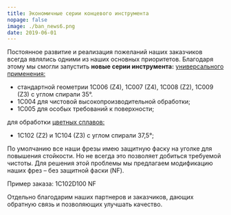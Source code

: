 ```yaml
---
title: Экономичные серии концевого инструмента
nopage: false
image: ./ban_news6.png
date: 2019-06-01
---
```

Постоянное развитие и реализация пожеланий наших заказчиков всегда являлись одними из наших основных приоритетов. Благодаря этому мы смогли запустить **новые серии инструмента:** [универсального применения:](/catalog/end-mills/category/steel-carbon/)

* стандартной геометрии 1C006 (Z4), 1C007 (Z4), 1C008 (Z2), 1C009 (Z3) с углом спирали 35°. 
* 1C004 для чистовой высокопроизводительной обработки;
* 1C005 для особых требований к поверхности;  

для обработки [цветных сплавов:](/catalog/end-mills/category/non-ferrous-alloys/)

* 1C102 (Z2) и 1C104 (Z3) с углом спирали 37,5°;

По умолчанию все наши фрезы имею защитную фаску на уголке для повышения стойкости. Но не всегда это позволяет добиться требуемой чистоты. Для решения этой проблемы мы предлагаем модификацию наших фрез – без защитной фаски (NF).  

Пример заказа: 1C102D100 NF

<p class="lead">Отдельно благодарим наших партнеров и заказчиков, дающих обратную связь и позволяющих улучшать качество.</p>
